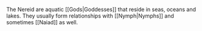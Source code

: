 The Nereid are aquatic [[Gods|Goddesses]] that reside in seas, oceans and lakes. They usually form relationships with [[Nymph|Nymphs]] and sometimes [[Naiad]] as well.
